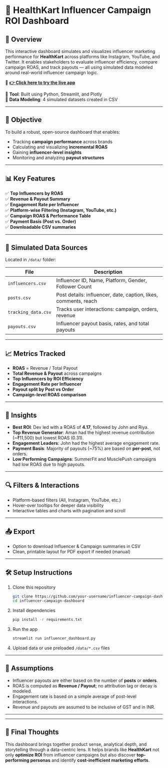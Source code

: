 # 💼 HealthKart Influencer Campaign ROI Dashboard

## 📌 Overview

This interactive dashboard simulates and visualizes influencer marketing performance for **HealthKart** across platforms like Instagram, YouTube, and Twitter. It enables stakeholders to evaluate influencer efficiency, compare campaign ROAS, and track payouts — all using simulated data modeled around real-world influencer campaign logic.

🔗 **[👉 Click here to try the live app](https://influencer-campaign-dashboard-v2-fhsubfxmnqfz26qqww63sy.streamlit.app/)**  

📁 **Tool**: Built using Python, Streamlit, and Plotly  
🧪 **Data Modeling**: 4 simulated datasets created in CSV

---

## 🎯 Objective

To build a robust, open-source dashboard that enables:

- Tracking **campaign performance** across brands
- Calculating and visualizing **incremental ROAS**
- Gaining **influencer-level insights**
- Monitoring and analyzing **payout structures**

---

## 📊 Key Features

✅ **Top Influencers by ROAS**  
✅ **Revenue & Payout Summary**  
✅ **Engagement Rate per Influencer**  
✅ **Platform-wise Filtering (Instagram, YouTube, etc.)**  
✅ **Campaign ROAS & Performance Table**  
✅ **Payment Basis (Post vs. Order)**  
✅ **Downloadable CSV summaries**

---

## 📁 Simulated Data Sources

Located in `/data/` folder:

| File | Description |
|------|-------------|
| `influencers.csv` | Influencer ID, Name, Platform, Gender, Follower Count |
| `posts.csv` | Post details: influencer, date, caption, likes, comments, reach |
| `tracking_data.csv` | Tracks user interactions: campaign, orders, revenue |
| `payouts.csv` | Influencer payout basis, rates, and total payouts |

---

## 📈 Metrics Tracked

- **ROAS** = Revenue / Total Payout  
- **Total Revenue & Payout** across campaigns  
- **Top Influencers by ROI Efficiency**  
- **Engagement Rate per Influencer**  
- **Payout split by Post vs Order**  
- **Campaign-level ROAS comparison**

---

## 🧠 Insights

- **Best ROI**: Dev led with a ROAS of **4.17**, followed by John and Riya.
- **Top Revenue Generator**: Aman had the highest revenue contribution (~₹11,500) but lowest ROAS (0.31).
- **Engagement Leaders**: John had the highest average engagement rate.
- **Payment Basis**: Majority of payouts (~75%) are based on **per-post**, not orders.
- **Low Performing Campaigns**: SummerFit and MusclePush campaigns had low ROAS due to high payouts.

---

## 🔍 Filters & Interactions

- Platform-based filters (All, Instagram, YouTube, etc.)
- Hover-over tooltips for deeper data visibility
- Interactive tables and charts with pagination and scroll

---

## 📤 Export

- Option to download Influencer & Campaign summaries in CSV
- Clean, printable layout for PDF export if needed (manual)

---

## 🛠 Setup Instructions

1. Clone this repository  
   ```bash
   git clone https://github.com/your-username/influencer-campaign-dashboard.git
   cd influencer-campaign-dashboard
   ```

2. Install dependencies  
   ```bash
   pip install -r requirements.txt
   ```

3. Run the app  
   ```bash
   streamlit run influencer_dashboard.py
   ```

4. Upload data or use preloaded `/data/*.csv` files

---

## 📌 Assumptions

- Influencer payouts are either based on the number of **posts** or **orders**.
- ROAS is computed as **Revenue / Payout**; no attribution lag or decay is modeled.
- Engagement rate is based on a simple average of post-level interactions.
- Revenue and payouts are assumed to be inclusive of GST and in INR.

---


---

## 🧠 Final Thoughts

This dashboard brings together product sense, analytical depth, and storytelling through a data-centric lens. It helps brands like **HealthKart** not only **optimize ROI** from influencer campaigns but also discover **top-performing personas** and identify **cost-inefficient marketing efforts**.
